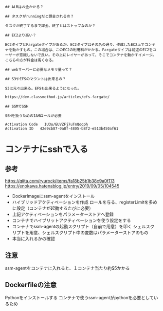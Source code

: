 ```
## ALBはお金かかる？

## タスクがrunningだと課金されるの？

タスクが終了するまで課金。終了とはストップなのか？

## EC2より高い？

EC2タイプとFargateタイプがあるが、EC2タイプはその名の通り、作成したEC2上でコンテナを動かすもの。この場合は、このEC2の利用料がかかる。Fargateタイプは前述のEC2をユーザーが意識しないで良い。その上にレイヤーがあって、そこでコンテナを動かすイメージ。こちらの方が料金は高くなる。

## webサーバーに必要なメモリ量って？

## S3やEFSのマウントは出来るの？

S3は元々出来る。EFSも出来るようになった。

https://dev.classmethod.jp/articles/efs-fargate/

## SSMでSSH

SSHを扱うためのIAMロールが必要

Activation Code   IU3u/EUVZFj7uTmQoqph
Activation ID   42e9cb87-0a8f-4805-b8f2-e513b450af61

```

# コンテナにsshで入る

## 参考

https://qiita.com/ryurock/items/fa18b25b1b38c9a0f113
https://enokawa.hatenablog.jp/entry/2019/09/05/104545

- DockerImageにssm-agentをインストール
- ハイブリッドアクティベーションを作成
ロールを与る、registerLimitを多めに設定（コンテナが起動するたびに必要）
- 上記アクティベーションをパラメーターストアへ登録
- コンテナでハイブリットアクティベーションを使う設定をする
- コンテナでssm-agentの起動スクリプト（自前で用意）を叩く
シェルスクリプトを用意、シェルスクリプト中の変数はパラメーターストアのもの
- 本当に入れるかの確認

## 注意

ssm-agentをコンテナに入れると、１コンテナ当たり約$5かかる

## Dockerfileの注意

Pythonをインストールする
コンテナで使うssm-agentがpythonを必要としているため